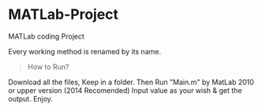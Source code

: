 # MATLab-Project
MATLab coding Project

Every working method is renamed by its name. 

>How to Run?

Download all the files, Keep in a folder.
Then Run "Main.m" by MatLab 2010 or upper version (2014 Recomended)
Input value as your wish & get the output.
Enjoy. 
